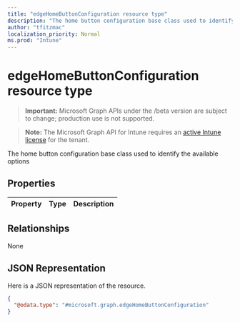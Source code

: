 ```yaml
---
title: "edgeHomeButtonConfiguration resource type"
description: "The home button configuration base class used to identify the available options"
author: "tfitzmac"
localization_priority: Normal
ms.prod: "Intune"
---
```


# edgeHomeButtonConfiguration resource type

> **Important:** Microsoft Graph APIs under the /beta version are subject to change; production use is not supported.

> **Note:** The Microsoft Graph API for Intune requires an [active Intune license](https://go.microsoft.com/fwlink/?linkid=839381) for the tenant.

The home button configuration base class used to identify the available options

## Properties
|Property|Type|Description|
|:---|:---|:---|

## Relationships
None

## JSON Representation
Here is a JSON representation of the resource.
<!-- {
  "blockType": "resource",
  "@odata.type": "microsoft.graph.edgeHomeButtonConfiguration"
}
-->
``` json
{
  "@odata.type": "#microsoft.graph.edgeHomeButtonConfiguration"
}
```




